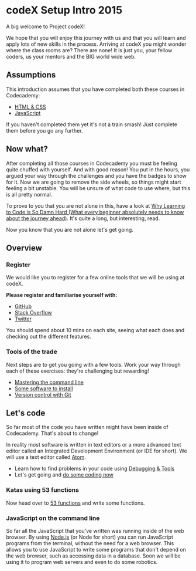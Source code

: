 # codeX Setup Intro 2015

A big welcome to Project codeX!
<!--codex ignore just-->
We hope that you will enjoy this journey with us and that you will learn and apply lots of new skills in the process. Arriving at codeX you might wonder where the class rooms are? There are none! It is just you, your fellow coders, us your mentors and the BIG world wide web.

## Assumptions

This introduction assumes that you have completed both these courses in Codecademy:

 * [HTML & CSS](http://www.codecademy.com/en/tracks/web)
 * [JavaScript](http://www.codecademy.com/en/tracks/javascript)

<!--codex ignore just-->
If you haven't completed them yet it's not a train smash! Just complete them before you go any further.

## Now what?

After completing all those courses in Codecademy you must be feeling quite chuffed with yourself. And with good reason! You put in the hours, you argued your way through the challenges and you have the badges to show for it. Now we are going to remove the side wheels, so things might start feeling a bit unstable. You will be unsure of what code to use where, but this is all pretty normal.

To prove to you that you are not alone in this, have a look at [Why Learning to Code is So Damn Hard (What every beginner absolutely needs to know about the journey ahead)](http://www.vikingcodeschool.com/posts/why-learning-to-code-is-so-damn-hard). It's quite a long, but interesting, read.

Now you know that you are not alone let's get going.

## Overview

### Register

We would like you to register for a few online tools that we will be using at codeX.

**Please register and familiarise yourself with:**

* [GitHub](http://www.github.com)
* [Stack Overflow](http://stackoverflow.com)
* [Twitter](http://twitter.com)

You should spend about 10 mins on each site, seeing what each does and checking out the different features.

### Tools of the trade

Next steps are to get you going with a few tools.
Work your way through each of these exercises: they're challenging but rewarding!

* [Mastering the command line](command_line.md)
* [Some software to install](software_to_install.md)
* [Version control with Git](know_git.md)

## Let's code

So far most of the code you have written might have been inside of Codecademy. That's about to change!

In reality most software is written in text editors or a more advanced text editor called an Integrated Development Environment (or IDE for short). We will use a text editor called [Atom](https://atom.io/).

* Learn how to find problems in your code using [Debugging & Tools](debug_tools.md)
* Let's get going and [do some coding now](http://taxi.projectcodex.co)

### Katas using 53 functions

Now head over to [53 functions](https://github.com/codex-academy/53functions/blob/master/README.md) and write some functions.

### JavaScript on the command line

So far all the JavaScript that you've written was running inside of the web browser.
By using [Node.js](http://nodejs.org/) (or Node for short) you can run JavaScript programs from the terminal, without the need for a web browser. This allows you to use JavaScript to write some programs that don't depend on the web browser, such as accessing data in a database. Soon we will be using it to program web servers and even to do some robotics.
